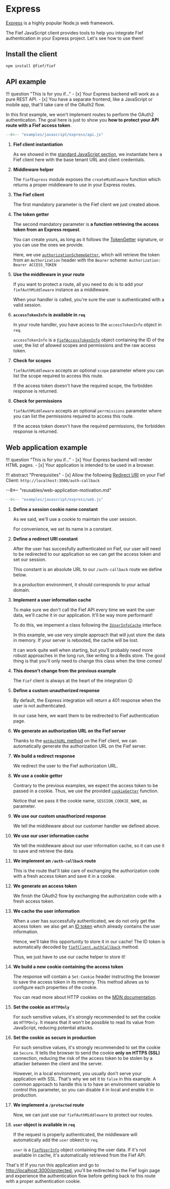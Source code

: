 # Express

[Express](https://expressjs.com/) is a highly popular Node.js web framework.

The Fief JavaScript client provides tools to help you integrate Fief authentication in your Express project. Let's see how to use them!

## Install the client

```bash
npm install @fief/fief
```

## API example

!!! question "This is for you if..."
    - [x] Your Express backend will work as a pure REST API.
    - [x] You have a separate frontend, like a JavaScript or mobile app, that'll take care of the OAuth2 flow.

In this first example, we won't implement routes to perform the OAuth2 authentication. The goal here is just to show you **how to protect your API route with a Fief access token**.

```js title="app.js"
--8<-- "examples/javascript/express/api.js"
```

1. **Fief client instantiation**

    As we showed in the [standard JavaScript section](../index.md), we instantiate here a Fief client here with the base tenant URL and client credentials.

2. **Middleware helper**

    The `fiefExpress` module exposes the `createMiddleware` function which returns a proper middleware to use in your Express routes.

3. **The Fief client**

    The first mandatory parameter is the Fief client we just created above.

4. **The token getter**

    The second mandatory parameter is **a function retrieving the access token from an Express request**.

    You can create yours, as long as it follows the [TokenGetter](https://fief-dev.github.io/fief-js/types/server.TokenGetter.html) signature, or you can use the ones we provide.

    Here, we use [`authorizationSchemeGetter`](https://fief-dev.github.io/fief-js/functions/server.authorizationSchemeGetter.html), which will retrieve the token from an `Authorization` header with the `Bearer` scheme: `Authorization: Bearer ACCESS_TOKEN`

5. **Use the middleware in your route**

    If you want to protect a route, all you need to do is to add your `fiefAuthMiddleware` instance as a middleware.

    When your handler is called, you're sure the user is authenticated with a valid session.

6. **`accessTokenInfo` is available in `req`**

    In your route handler, you have access to the `accessTokenInfo` object in `req`.

    `accessTokenInfo` is a [`FiefAccessTokenInfo`](https://fief-dev.github.io/fief-js/interfaces/index.FiefAccessTokenInfo.html) object containing the ID of the user, the list of allowed scopes and permissions and the raw access token.

7. **Check for scopes**

    `fiefAuthMiddleware` accepts an optional `scope` parameter where you can list the scope required to access this route.

    If the access token doesn't have the required scope, the forbidden response is returned.

8. **Check for permissions**

    `fiefAuthMiddleware` accepts an optional `perrmissions` parameter where you can list the permissions required to access this route.

    If the access token doesn't have the required permissions, the forbidden response is returned.

## Web application example

!!! question "This is for you if..."
    - [x] Your Express backend will render HTML pages.
    - [x] Your application is intended to be used in a browser.

!!! abstract "Prerequisites"
    - [x] Allow the following [Redirect URI](../../../admin-dashboard/clients.md#redirect-uris) on your Fief Client: `http://localhost:3O00/auth-callback`

--8<-- "reusables/web-application-motivation.md"

```js title="app.js"
--8<-- "examples/javascript/express/web.js"
```

1. **Define a session cookie name constant**

    As we said, we'll use a cookie to maintain the user session.

    For convenience, we set its name in a constant.

2. **Define a redirect URI constant**

    After the user has succesfully authenticated on Fief, our user will need to be redirected to our application so we can get the access token and set our session.

    This constant is an absolute URL to our `/auth-callback` route we define below.

    In a production environment, it should corresponds to your actual domain.

3. **Implement a user information cache**

    To make sure we don't call the Fief API every time we want the user data, we'll cache it in our application. It'll be way more performant!

    To do this, we impement a class following the [`IUserInfoCache`](https://fief-dev.github.io/fief-js/interfaces/server.IUserInfoCache.html) interface.

    In this example, we use very simple approach that will just store the data in memory. If your server is rebooted, the cache will be lost.

    It can work quite well when starting, but you'll probably need more robust approaches in the long run, like writing to a Redis store. The good thing is that you'll only need to change this class when the time comes!

4. **This doesn't change from the previous example**

    The `Fief` client is always at the heart of the integration 😉

5. **Define a custom unauthorized response**

    By default, the Express integration will return a 401 response when the user is not authenticated.

    In our case here, we want them to be redirected to Fief authentication page.

6. **We generate an authorization URL on the Fief server**

    Thanks to the [`getAuthURL` method](https://fief-dev.github.io/fief-js/classes/index.Fief.html#getAuthURL) on the Fief client, we can automatically generate the authorization URL on the Fief server.

7. **We build a redirect response**

    We redirect the user to the Fief authorization URL.

8. **We use a cookie getter**

    Contrary to the previous examples, we expect the access token to be passed in a cookie. Thus, we use the provided [`cookieGetter`](https://fief-dev.github.io/fief-js/functions/server.cookieGetter.html) function.

    Notice that we pass it the cookie name, `SESSION_COOKIE_NAME`, as parameter.

9. **We use our custom unauthorized response**

    We tell the middleware about our customer handler we defined above.

10. **We use our user information cache**

    We tell the middleware about our user information cache, so it can use it to save and retrieve the data.

11. **We implement an `/auth-callback` route**

    This is the route that'll take care of exchanging the authorization code with a fresh access token and save it in a cookie.

12. **We generate an access token**

    We finish the OAuth2 flow by exchanging the authorization code with a fresh access token.

13. **We cache the user information**

    When a user has successfully authenticated, we do not only get the access token: we also get an [ID token](../../../getting-started/oauth2.md#access-token-and-id-token) which already contains the user information.

    Hence, we'll take this opportunity to store it in our cache! The ID token is automatically decoded by [`fiefClient.authCallback`](https://fief-dev.github.io/fief-js/classes/index.Fief.html#authCallback) method.

    Thus, we just have to use our cache helper to store it!

14. **We build a new cookie containing the access token**

    The response will contain a `Set-Cookie` header instructing the browser to save the access token in its memory. This method allows us to configure each properties of the cookie.

    You can read more about HTTP cookies on the [MDN documentation](https://developer.mozilla.org/en-US/docs/Web/HTTP/Cookies).

15. **Set the cookie as `HTTPOnly`**

    For such sensitive values, it's strongly recommended to set the cookie as `HTTPOnly`. It means that it won't be possible to read its value from JavaScript, reducing potential attacks.

16. **Set the cookie as secure in production**

    For such sensitive values, it's strongly recommended to set the cookie as `Secure`. It tells the browser to send the cookie **only on HTTPS (SSL)** connection, reducing the risk of the access token to be stolen by a attacker between the client and the server.

    However, in a local environment, you usually don't serve your application with SSL. That's why we set it to `false` in this example. A common approach to handle this is to have an environment variable to control this parameter, so you can disable it in local and enable it in production.

17. **We implement a `/protected` route**

    Now, we can just use our `fiefAuthMiddleware` to protect our routes.

18. **`user` object is available in `req`**

    If the request is properly authenticated, the middleware will automatically add the `user` obkect to `req`.

    `user` is a [`FiefUserInfo`](https://fief-dev.github.io/fief-js/interfaces/index.FiefUserInfo.html) object containing the user data. If it's not available in cache, it's automatically retrieved from the Fief API.

That's it! If you run this application and go to [http://localhost:3000/protected](http://localhost:3000/protected), you'll be redirected to the Fief login page and experience the authentication flow before getting back to this route with a proper authentication cookie.
